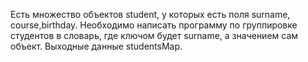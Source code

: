 Есть множество объектов student, у которых есть поля surname, course,birthday.
Необходимо написать программу по группировке студентов в словарь,
где ключoм будет surname, а значением сам объект.
Выходные данные studentsMap.